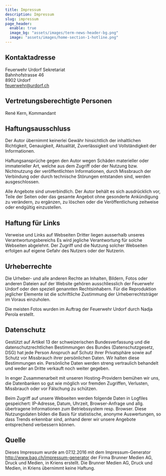 ```yaml
---
title: Impressum
description: Impressum
slug: impressum
page_header:
  enable: true
  image_bg: "assets/images/term-news-header-bg.png"
  image: "assets/images/home-section-1-hotline.png"
---
```


## Kontaktadresse

Feuerwehr Urdorf Sekretariat  
Bahnhofstrasse 46  
8902 Urdorf  
feuerwehr@urdorf.ch

## Vertretungsberechtigte Personen

René Kern, Kommandant
 
## Haftungsausschluss

Der Autor übernimmt keinerlei Gewähr hinsichtlich der inhaltlichen Richtigkeit, Genauigkeit, Aktualität, Zuverlässigkeit und Vollständigkeit der Informationen.

Haftungsansprüche gegen den Autor wegen Schäden materieller oder immaterieller Art, welche aus dem Zugriff oder der Nutzung bzw. Nichtnutzung der veröffentlichten Informationen, durch Missbrauch der Verbindung oder durch technische Störungen entstanden sind, werden ausgeschlossen.

Alle Angebote sind unverbindlich. Der Autor behält es sich ausdrücklich vor, Teile der Seiten oder das gesamte Angebot ohne gesonderte Ankündigung zu verändern, zu ergänzen, zu löschen oder die Veröffentlichung zeitweise oder endgültig einzustellen.

## Haftung für Links

Verweise und Links auf Webseiten Dritter liegen ausserhalb unseres Verantwortungsbereichs Es wird jegliche Verantwortung für solche Webseiten abgelehnt. Der Zugriff und die Nutzung solcher Webseiten erfolgen auf eigene Gefahr des Nutzers oder der Nutzerin.

## Urheberrechte

Die Urheber- und alle anderen Rechte an Inhalten, Bildern, Fotos oder anderen Dateien auf der Website gehören ausschliesslich der Feuerwehr Urdorf oder den speziell genannten Rechtsinhabern. Für die Reproduktion jeglicher Elemente ist die schriftliche Zustimmung der Urheberrechtsträger im Voraus einzuholen.

Die meisten Fotos wurden im Auftrag der Feuerwehr Urdorf durch Nadja Perola erstellt.
 
## Datenschutz

Gestützt auf Artikel 13 der schweizerischen Bundesverfassung und die datenschutzrechtlichen Bestimmungen des Bundes (Datenschutzgesetz, DSG) hat jede Person Anspruch auf Schutz ihrer Privatsphäre sowie auf Schutz vor Missbrauch ihrer persönlichen Daten. Wir halten diese Bestimmungen ein. Persönliche Daten werden streng vertraulich behandelt und weder an Dritte verkauft noch weiter gegeben.

In enger Zusammenarbeit mit unseren Hosting-Providern bemühen wir uns, die Datenbanken so gut wie möglich vor fremden Zugriffen, Verlusten, Missbrauch oder vor Fälschung zu schützen.

Beim Zugriff auf unsere Webseiten werden folgende Daten in Logfiles gespeichert: IP-Adresse, Datum, Uhrzeit, Browser-Anfrage und allg. übertragene Informationen zum Betriebssystem resp. Browser. Diese Nutzungsdaten bilden die Basis für statistische, anonyme Auswertungen, so dass Trends erkennbar sind, anhand derer wir unsere Angebote entsprechend verbessern können.

## Quelle

Dieses Impressum wurde am 07.12.2016 mit dem Impressum-Generator http://www.bag.ch/impressum-generator der Firma Brunner Medien AG, Druck und Medien, in Kriens erstellt. Die Brunner Medien AG, Druck und Medien, in Kriens übernimmt keine Haftung.